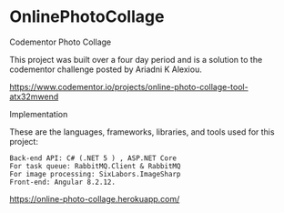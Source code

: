 # OnlinePhotoCollage
Codementor Photo Collage

This project was built over a four day period and is a solution to the codementor challenge posted by Ariadni K Alexiou.

https://www.codementor.io/projects/online-photo-collage-tool-atx32mwend

Implementation

These are the languages, frameworks, libraries, and tools used for this project:

    Back-end API: C# (.NET 5 ) , ASP.NET Core
    For task queue: RabbitMQ.Client & RabbitMQ 
    For image processing: SixLabors.ImageSharp
    Front-end: Angular 8.2.12.

https://online-photo-collage.herokuapp.com/
